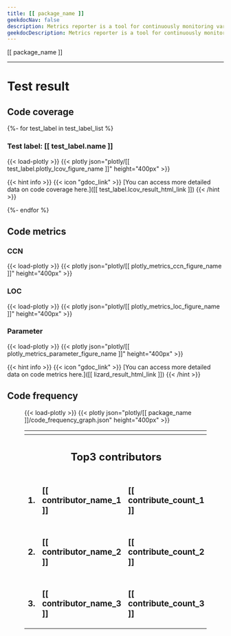 ```yaml
---
title: [[ package_name ]]
geekdocNav: false
description: Metrics reporter is a tool for continuously monitoring various software metrics. For more information, please visit https://github.com/tier4/ros-metrics-reporter .
geekdocDescription: Metrics reporter is a tool for continuously monitoring various software metrics. For more information, please visit https://github.com/tier4/ros-metrics-reporter .
---
```


[[ package_name ]]

---

# Test result

## Code coverage

{%- for test_label in test_label_list %}

### Test label: [[ test_label.name ]]

{{< load-plotly >}}
{{< plotly json="plotly/[[ test_label.plotly_lcov_figure_name ]]" height="400px" >}}

{{< hint info >}}
{{< icon "gdoc_link" >}} [You can access more detailed data on code coverage here.]([[ test_label.lcov_result_html_link ]])
{{< /hint >}}

{%- endfor %}

## Code metrics

### CCN

{{< load-plotly >}}
{{< plotly json="plotly/[[ plotly_metrics_ccn_figure_name ]]" height="400px" >}}

### LOC

{{< load-plotly >}}
{{< plotly json="plotly/[[ plotly_metrics_loc_figure_name ]]" height="400px" >}}

### Parameter

{{< load-plotly >}}
{{< plotly json="plotly/[[ plotly_metrics_parameter_figure_name ]]" height="400px" >}}

{{< hint info >}}
{{< icon "gdoc_link" >}} [You can access more detailed data on code metrics here.]([[ lizard_result_html_link ]])
{{< /hint >}}

## Code frequency

<figure class="activity">

<div class="activity-graph">

{{< load-plotly >}}
{{< plotly json="plotly/[[ package_name ]]/code_frequency_graph.json" height="400px" >}}

</div>
<div class="activity-user">
<table>
<tr><th colspan="3"></th></tr>
<tr><th colspan="3"><h2>Top3 contributors</h2></th></tr>
<tr>
<td><h3>1.</h3></td>
<td><h3>[[ contributor_name_1 ]]</h3></td>
<td><h3>[[ contribute_count_1 ]]</h3></td>
</tr>
<tr>
<td><h3>2.</h3></td>
<td><h3>[[ contributor_name_2 ]]</h3></td>
<td><h3>[[ contribute_count_2 ]]</h3></td>
</tr>
<tr>
<td><h3>3.</h3></td>
<td><h3>[[ contributor_name_3 ]]</h3></td>
<td><h3>[[ contribute_count_3 ]]</h3></td>
</tr>
</table>
</div>
</div>

